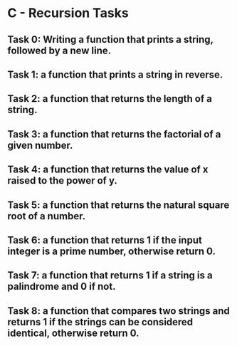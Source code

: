 # C - Recursion Tasks
## Task 0: Writing a function that prints a string, followed by a new line.
## Task 1: a function that prints a string in reverse.
## Task 2: a function that returns the length of a string.
## Task 3: a function that returns the factorial of a given number.
## Task 4: a function that returns the value of x raised to the power of y.
## Task 5:  a function that returns the natural square root of a number.
## Task 6: a function that returns 1 if the input integer is a prime number, otherwise return 0.
## Task 7: a function that returns 1 if a string is a palindrome and 0 if not.
## Task 8: a function that compares two strings and returns 1 if the strings can be considered identical, otherwise return 0.

